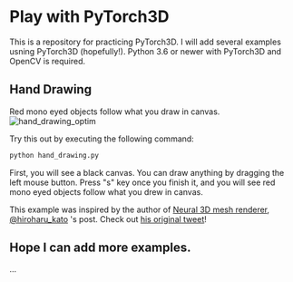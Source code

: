 # Play with PyTorch3D
This is a repository for practicing PyTorch3D. 
I will add several examples usning PyTorch3D (hopefully!).
Python 3.6 or newer with PyTorch3D and OpenCV is required. 

## Hand Drawing
Red mono eyed objects follow what you draw in canvas.
![hand_drawing_optim](misc/hand_drawing_optim.gif) 

Try this out by executing the following command:
```python
python hand_drawing.py
```
First, you will see a black canvas. You can draw anything by dragging the left mouse button. 
Press "s" key once you finish it, and you will see red mono eyed objects follow what you drew in canvas. 

This example was inspired by the author of [Neural 3D mesh renderer](https://github.com/hiroharu-kato/neural_renderer),
 [@hiroharu_kato](https://twitter.com/hiroharu_kato) 's post.
Check out [his original tweet](https://twitter.com/hiroharu_kato/status/1298573220170199042)!

## Hope I can add more examples.
...
